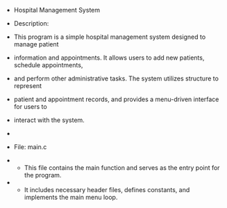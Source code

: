  * Hospital Management System

 * Description:
 * This program is a simple hospital management system designed to manage patient
 * information and appointments. It allows users to add new patients, schedule appointments,
 * and perform other administrative tasks. The system utilizes structure to represent
 * patient and appointment records, and provides a menu-driven interface for users to
 * interact with the system.
 *
 * File: main.c
 * - This file contains the main function and serves as the entry point for the program.
 * - It includes necessary header files, defines constants, and implements the main menu loop.
